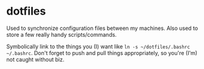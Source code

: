 # dotfiles
Used to synchronize configuration files between my machines. 
Also used to store a few really handy scripts/commands.

Symbolically link to the things you (I) want like `ln -s ~/dotfiles/.bashrc ~/.bashrc`.
Don't forget to push and pull things appropriately, so you're (I'm) not caught without biz.
